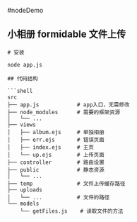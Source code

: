 #nodeDemo

## 小相册 formidable 文件上传

```
# 安装

node app.js

## 代码结构

```shell
src
├── app.js            # app入口，无需修改
├── node_modules      # 需要的框架资源
│   └── ...
├── views
│   ├── album.ejs     # 单独相册
│   ├── err.ejs       # 错误页面
│   ├── index.ejs     # 主页
│   └── up.ejs        # 上传页面
├── controller        # 路由设置
├── public            # 静态资源
│   └── ...
├── temp              # 文件上传缓存路径
├── uploads
│   └── ...           # 文件的路径
└── models
    └── getFiles.js    # 读取文件的方法

```


